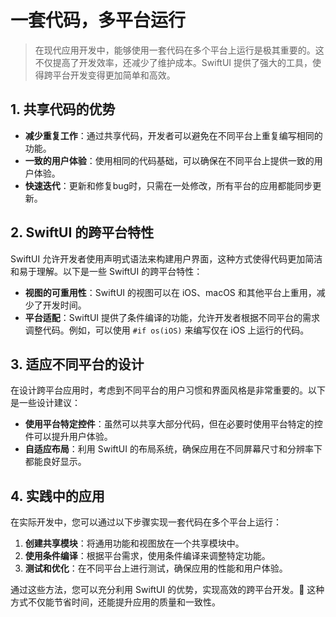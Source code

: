 ﻿# 一套代码，多平台运行

> 在现代应用开发中，能够使用一套代码在多个平台上运行是极其重要的。这不仅提高了开发效率，还减少了维护成本。SwiftUI 提供了强大的工具，使得跨平台开发变得更加简单和高效。

## 1. 共享代码的优势

- **减少重复工作**：通过共享代码，开发者可以避免在不同平台上重复编写相同的功能。
- **一致的用户体验**：使用相同的代码基础，可以确保在不同平台上提供一致的用户体验。
- **快速迭代**：更新和修复bug时，只需在一处修改，所有平台的应用都能同步更新。

## 2. SwiftUI 的跨平台特性

SwiftUI 允许开发者使用声明式语法来构建用户界面，这种方式使得代码更加简洁和易于理解。以下是一些 SwiftUI 的跨平台特性：

- **视图的可重用性**：SwiftUI 的视图可以在 iOS、macOS 和其他平台上重用，减少了开发时间。
- **平台适配**：SwiftUI 提供了条件编译的功能，允许开发者根据不同平台的需求调整代码。例如，可以使用 `#if os(iOS)` 来编写仅在 iOS 上运行的代码。

## 3. 适应不同平台的设计

在设计跨平台应用时，考虑到不同平台的用户习惯和界面风格是非常重要的。以下是一些设计建议：

- **使用平台特定控件**：虽然可以共享大部分代码，但在必要时使用平台特定的控件可以提升用户体验。
- **自适应布局**：利用 SwiftUI 的布局系统，确保应用在不同屏幕尺寸和分辨率下都能良好显示。

## 4. 实践中的应用

在实际开发中，您可以通过以下步骤实现一套代码在多个平台上运行：

1. **创建共享模块**：将通用功能和视图放在一个共享模块中。
2. **使用条件编译**：根据平台需求，使用条件编译来调整特定功能。
3. **测试和优化**：在不同平台上进行测试，确保应用的性能和用户体验。

通过这些方法，您可以充分利用 SwiftUI 的优势，实现高效的跨平台开发。🌟 这种方式不仅能节省时间，还能提升应用的质量和一致性。


